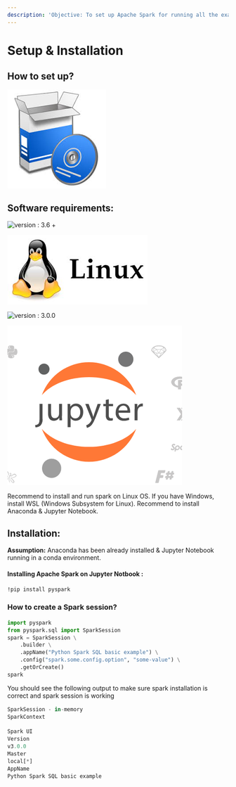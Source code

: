 ```yaml
---
description: 'Objective: To set up Apache Spark for running all the examples'
---
```


# Setup & Installation

## How to set up?

![](.gitbook/assets/image%20%284%29.png)

## Software requirements:

![version : 3.6 + ](https://lh3.googleusercontent.com/9WNKzJjmXVZhkBkj-H8enzJx5w4g2f4Rgax10HaMsrlNXKcZyvBL70QttHB04KEd5dzn0cXUecwhv8d8dmRBd0KPoTVWve1myOZ-TEkIEWH8SHjInyTNV5Z04qn_MC05REAhoXWCjCo)

![Operating System ](.gitbook/assets/image%20%285%29.png)



![version : 3.0.0](https://lh4.googleusercontent.com/ykSJKi4a_FSJ4_HPhXXYnKXpxT0jNN0wfwvSno4T2fdi4JkiNRS7Q4HAFhJofqGsG6c_NRm_m8AsLPmJxT5vHstxNIPWEABA0kpGGzw_9hH0XDmcCRTCa2W2VH7yOd2Wot1XFPOMyG4)

![](.gitbook/assets/jupyter.png)

Recommend to install and run spark on Linux OS. If you have Windows, install WSL \(Windows Subsystem for Linux\). Recommend to install Anaconda & Jupyter Notebook. 

## Installation:

**Assumption:** Anaconda  has been already installed & Jupyter Notebook running in a conda environment. 

#### Installing Apache Spark on Jupyter Notbook :

```text
!pip install pyspark
```

### How to create a Spark session?

```python
import pyspark
from pyspark.sql import SparkSession
spark = SparkSession \
    .builder \
    .appName("Python Spark SQL basic example") \
    .config("spark.some.config.option", "some-value") \
    .getOrCreate()
spark
```

You should see the following output to make sure spark installation is correct and spark session is working

```python
SparkSession - in-memory
SparkContext

Spark UI
Version
v3.0.0
Master
local[*]
AppName
Python Spark SQL basic example
```

 

 

